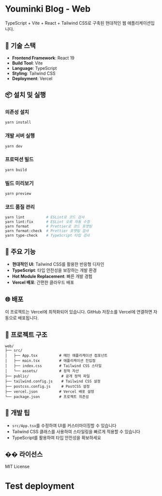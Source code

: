 # Youminki Blog - Web

TypeScript + Vite + React + Tailwind CSS로 구축된 현대적인 웹 애플리케이션입니다.

## 🚀 기술 스택

- **Frontend Framework**: React 19
- **Build Tool**: Vite
- **Language**: TypeScript
- **Styling**: Tailwind CSS
- **Deployment**: Vercel

## 📦 설치 및 실행

### 의존성 설치

```bash
yarn install
```

### 개발 서버 실행

```bash
yarn dev
```

### 프로덕션 빌드

```bash
yarn build
```

### 빌드 미리보기

```bash
yarn preview
```

### 코드 품질 관리

```bash
yarn lint          # ESLint로 코드 검사
yarn lint:fix      # ESLint 오류 자동 수정
yarn format        # Prettier로 코드 포맷팅
yarn format:check  # Prettier 포맷팅 검사
yarn type-check    # TypeScript 타입 검사
```

## 🎨 주요 기능

- **현대적인 UI**: Tailwind CSS를 활용한 반응형 디자인
- **TypeScript**: 타입 안전성을 보장하는 개발 환경
- **Hot Module Replacement**: 빠른 개발 경험
- **Vercel 배포**: 간편한 클라우드 배포

## 🌐 배포

이 프로젝트는 Vercel에 최적화되어 있습니다. GitHub 저장소를 Vercel에 연결하면 자동으로 배포됩니다.

## 📁 프로젝트 구조

```
web/
├── src/
│   ├── App.tsx          # 메인 애플리케이션 컴포넌트
│   ├── main.tsx         # 애플리케이션 진입점
│   ├── index.css        # Tailwind CSS 스타일
│   └── assets/          # 정적 자산
├── public/               # 공개 정적 파일
├── tailwind.config.js    # Tailwind CSS 설정
├── postcss.config.js     # PostCSS 설정
├── vercel.json          # Vercel 배포 설정
└── package.json         # 프로젝트 의존성
```

## 🔧 개발 팁

- `src/App.tsx`를 수정하여 UI를 커스터마이징할 수 있습니다
- Tailwind CSS 클래스를 사용하여 스타일링을 빠르게 적용할 수 있습니다
- TypeScript를 활용하여 타입 안전성을 확보하세요

## �� 라이선스

MIT License
# Test deployment
